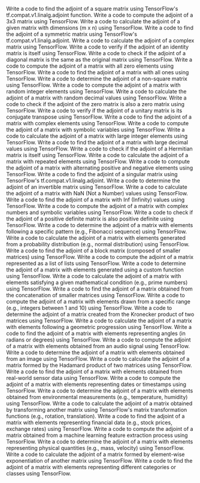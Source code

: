 Write a code to find the adjoint of a square matrix using TensorFlow's tf.compat.v1.linalg.adjoint function.
Write a code to compute the adjoint of a 3x3 matrix using TensorFlow.
Write a code to calculate the adjoint of a given matrix with dimensions (m x n) using TensorFlow.
Write a code to find the adjoint of a symmetric matrix using TensorFlow's tf.compat.v1.linalg.adjoint.
Write a code to calculate the adjoint of a complex matrix using TensorFlow.
Write a code to verify if the adjoint of an identity matrix is itself using TensorFlow.
Write a code to check if the adjoint of a diagonal matrix is the same as the original matrix using TensorFlow.
Write a code to compute the adjoint of a matrix with all zero elements using TensorFlow.
Write a code to find the adjoint of a matrix with all ones using TensorFlow.
Write a code to determine the adjoint of a non-square matrix using TensorFlow.
Write a code to compute the adjoint of a matrix with random integer elements using TensorFlow.
Write a code to calculate the adjoint of a matrix with random decimal values using TensorFlow.
Write a code to check if the adjoint of the zero matrix is also a zero matrix using TensorFlow.
Write a code to verify if the adjoint of a unitary matrix is its conjugate transpose using TensorFlow.
Write a code to find the adjoint of a matrix with complex elements using TensorFlow.
Write a code to compute the adjoint of a matrix with symbolic variables using TensorFlow.
Write a code to calculate the adjoint of a matrix with large integer elements using TensorFlow.
Write a code to find the adjoint of a matrix with large decimal values using TensorFlow.
Write a code to check if the adjoint of a Hermitian matrix is itself using TensorFlow.
Write a code to calculate the adjoint of a matrix with repeated elements using TensorFlow.
Write a code to compute the adjoint of a matrix with alternating positive and negative elements using TensorFlow.
Write a code to find the adjoint of a singular matrix using TensorFlow's tf.compat.v1.linalg.adjoint.
Write a code to determine the adjoint of an invertible matrix using TensorFlow.
Write a code to calculate the adjoint of a matrix with NaN (Not a Number) values using TensorFlow.
Write a code to find the adjoint of a matrix with Inf (Infinity) values using TensorFlow.
Write a code to compute the adjoint of a matrix with complex numbers and symbolic variables using TensorFlow.
Write a code to check if the adjoint of a positive definite matrix is also positive definite using TensorFlow.
Write a code to determine the adjoint of a matrix with elements following a specific pattern (e.g., Fibonacci sequence) using TensorFlow.
Write a code to calculate the adjoint of a matrix with elements generated from a probability distribution (e.g., normal distribution) using TensorFlow.
Write a code to find the adjoint of a block matrix (composed of smaller matrices) using TensorFlow.
Write a code to compute the adjoint of a matrix represented as a list of lists using TensorFlow.
Write a code to determine the adjoint of a matrix with elements generated using a custom function using TensorFlow.
Write a code to calculate the adjoint of a matrix with elements satisfying a given mathematical condition (e.g., prime numbers) using TensorFlow.
Write a code to find the adjoint of a matrix obtained from the concatenation of smaller matrices using TensorFlow.
Write a code to compute the adjoint of a matrix with elements drawn from a specific range (e.g., integers between 1 and 10) using TensorFlow.
Write a code to determine the adjoint of a matrix created from the Kronecker product of two matrices using TensorFlow.
Write a code to calculate the adjoint of a matrix with elements following a geometric progression using TensorFlow.
Write a code to find the adjoint of a matrix with elements representing angles (in radians or degrees) using TensorFlow.
Write a code to compute the adjoint of a matrix with elements obtained from an audio signal using TensorFlow.
Write a code to determine the adjoint of a matrix with elements obtained from an image using TensorFlow.
Write a code to calculate the adjoint of a matrix formed by the Hadamard product of two matrices using TensorFlow.
Write a code to find the adjoint of a matrix with elements obtained from real-world sensor data using TensorFlow.
Write a code to compute the adjoint of a matrix with elements representing dates or timestamps using TensorFlow.
Write a code to determine the adjoint of a matrix with elements obtained from environmental measurements (e.g., temperature, humidity) using TensorFlow.
Write a code to calculate the adjoint of a matrix obtained by transforming another matrix using TensorFlow's matrix transformation functions (e.g., rotation, translation).
Write a code to find the adjoint of a matrix with elements representing financial data (e.g., stock prices, exchange rates) using TensorFlow.
Write a code to compute the adjoint of a matrix obtained from a machine learning feature extraction process using TensorFlow.
Write a code to determine the adjoint of a matrix with elements representing physical quantities (e.g., mass, velocity) using TensorFlow.
Write a code to calculate the adjoint of a matrix formed by element-wise exponentiation of another matrix using TensorFlow.
Write a code to find the adjoint of a matrix with elements representing different categories or classes using TensorFlow.
